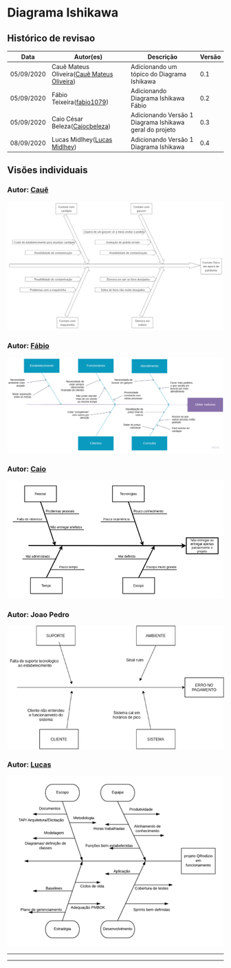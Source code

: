 


# Diagrama Ishikawa

## Histórico de revisao

<table>
  <thead>
    <tr>
      <th>Data</th>
      <th>Autor(es)</th>
      <th>Descrição</th>   
      <th>Versão</th>
    </tr>
  </thead>
  <tbody>
    <tr>
      <td>05/09/2020</td>
      <td>Cauê Mateus Oliveira(<a target="blank" href="https://github.com/caue96">Cauê Mateus Oliveira</a>)</td>
      <td>Adicionando um tópico do Diagrama Ishikawa</td>
      <td>
      0.1
      </td>
    </tr>
    <tr>
      <td>05/09/2020</td>
      <td>Fábio Teixeira(<a target="blank" href="https://github.com/fabio1079">fabio1079</a>)</td>
      <td>Adicionando Diagrama Ishikawa Fábio</td>
      <td>
      0.2
      </td>
    </tr>
    <tr>
      <td>05/09/2020</td>
      <td>Caio César Beleza(<a target="blank" href="https://github.com/Caiocbeleza">Caiocbeleza</a>)</td>
      <td>Adicionando Versão 1 Diagrama Ishikawa geral do projeto</td>
      <td>
      0.3
      </td>
    </tr>
    <tr>
      <td>08/09/2020</td>
      <td>Lucas Midlhey(<a target="blank" href="https://github.com/lucasmidlhey">Lucas Midlhey</a>)</td>
      <td>Adicionando Versão 1 Diagrama Ishikawa</td>
      <td>
      0.4
      </td>
    </tr>
  </tbody>
</table>

## Visões individuais

### Autor: [Cauê](https://github.com/caue96)
[![Diagrama Ishikawa](../images/ishikawa/diagrama_ishikawa_caue.png)](https://ibb.co/1ZqSfBD)


### Autor: [Fábio](https://github.com/fabio1079)

[![Diagrama Ishikawa](../images/ishikawa/fishbone_fabio.jpg)](https://ibb.co/LvXVwWy)

### Autor: [Caio](https://github.com/Caiocbeleza)

[![Diagrama Ishikawa](../images/ishikawa/ishikawa_caio.png)](https://ibb.co/xSYCfff)

### Autor: Joao Pedro

[![Diagrama Ishikawa](../images/ishikawa/DiagramaCausaEfeito.png)](https://ibb.co/xSYCfff)

### Autor: [Lucas](https://github.com/lucasmidlhey)
[![Diagrama Ishikawa](../images/ishikawa/Causa-efeito_Lucas.png)](https://ibb.co/tDXrfgx)


---



---
